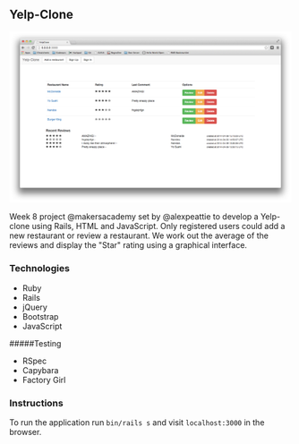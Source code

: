 Yelp-Clone
---
![](screenshot.png?raw=true)

Week 8 project @makersacademy set by @alexpeattie
to develop a Yelp-clone using Rails, HTML and JavaScript.
Only registered users could add a new restaurant or review
a restaurant. We work out the average of the reviews and
display the "Star" rating using a graphical interface.

### Technologies
* Ruby
* Rails
* jQuery
* Bootstrap
* JavaScript

#####Testing
* RSpec
* Capybara
* Factory Girl


### Instructions
To run the application run `bin/rails s` and visit
`localhost:3000` in the browser.
